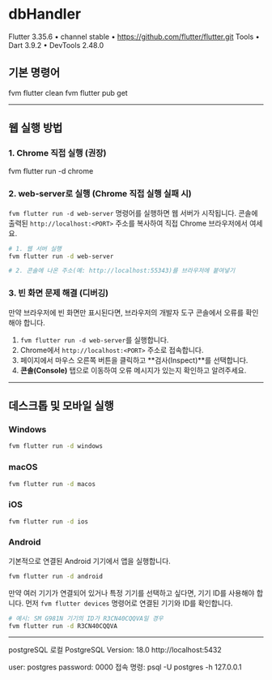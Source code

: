 # dbHandler
Flutter 3.35.6 • channel stable • https://github.com/flutter/flutter.git
Tools • Dart 3.9.2 • DevTools 2.48.0

## 기본 명령어
fvm flutter clean
fvm flutter pub get

---

## 웹 실행 방법

### 1. Chrome 직접 실행 (권장)
fvm flutter run -d chrome

### 2. web-server로 실행 (Chrome 직접 실행 실패 시)
`fvm flutter run -d web-server` 명령어를 실행하면 웹 서버가 시작됩니다.
콘솔에 출력된 `http://localhost:<PORT>` 주소를 복사하여 직접 Chrome 브라우저에서 여세요.

```bash
# 1. 웹 서버 실행
fvm flutter run -d web-server

# 2. 콘솔에 나온 주소(예: http://localhost:55343)를 브라우저에 붙여넣기
```

### 3. 빈 화면 문제 해결 (디버깅)
만약 브라우저에 빈 화면만 표시된다면, 브라우저의 개발자 도구 콘솔에서 오류를 확인해야 합니다.

1. `fvm flutter run -d web-server`를 실행합니다.
2. Chrome에서 `http://localhost:<PORT>` 주소로 접속합니다.
3. 페이지에서 마우스 오른쪽 버튼을 클릭하고 **검사(Inspect)**를 선택합니다.
4. **콘솔(Console)** 탭으로 이동하여 오류 메시지가 있는지 확인하고 알려주세요.

---

## 데스크톱 및 모바일 실행

### Windows
```bash
fvm flutter run -d windows
```

### macOS
```bash
fvm flutter run -d macos
```

### iOS
```bash
fvm flutter run -d ios
```

### Android
기본적으로 연결된 Android 기기에서 앱을 실행합니다.
```bash
fvm flutter run -d android
```

만약 여러 기기가 연결되어 있거나 특정 기기를 선택하고 싶다면, 기기 ID를 사용해야 합니다.
먼저 `fvm flutter devices` 명령어로 연결된 기기와 ID를 확인합니다.
```bash
# 예시: SM G981N 기기의 ID가 R3CN40CQQVA일 경우
fvm flutter run -d R3CN40CQQVA
```
---
postgreSQL 로컬
PostgreSQL Version: 18.0
http://localhost:5432

user: postgres
password: 0000
접속 명령: psql -U postgres -h 127.0.0.1